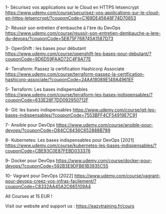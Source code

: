 1- Sécurisez vos applications sur le Cloud en HTTPS letsencrypt
https://www.udemy.com/course/securisez-vos-applications-sur-le-cloud-en-https-letsencrypt/?couponCode=C169DE45648F74D70853

2- Réussir son entretien d'embauche à l'ère du DevOps
https://www.udemy.com/course/reussir-son-entretien-dembauche-a-lere-du-devops/?couponCode=5E875F768745A1587D73

3- OpenShift : les bases pour débutant
https://www.udemy.com/course/openshift-les-bases-pour-debutant/?couponCode=9D6D59FAAD72C4F9A77E

4- Terraform: Passez la certification Hashicorp Associate
https://www.udemy.com/course/terraform-passez-la-certification-hashicorp-associate/?couponCode=24AA18089E149A4961EF

5- Terraform: Les bases indispensables
https://www.udemy.com/course/terraform-les-bases-indispensables/?couponCode=633E28F7DD092950712F

6- Git: les bases indispensables
https://www.udemy.com/course/git-les-bases-indispensables/?couponCode=7553BFF4CF54919E7C91

7- Ansible pour DevOps
https://www.udemy.com/course/ansible-pour-devops/?couponCode=D84CC8436C652888B789

8- Kubernetes: Les bases indispensables pour DevOps [2021]
https://www.udemy.com/course/kubernetes-les-bases-indispensables/?couponCode=CBE93C0E87FEBD033376

9- Docker pour DevOps
https://www.udemy.com/course/docker-pour-devops/?couponCode=592B3E9DFB61B3935C55

10- Vagrant pour DevOps [2022] https://www.udemy.com/course/vagrant-pour-devops-creez-vos-infras-facilement/?couponCode=C8332AA45A2C665109A4

All Courses at 15 EUR !

Visit our website and support us : https://eazytraining.fr/cours
